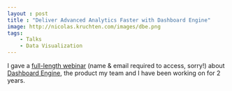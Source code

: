 ```yaml
---
layout : post
title : "Deliver Advanced Analytics Faster with Dashboard Engine"
image: http://nicolas.kruchten.com/images/dbe.png
tags:
    - Talks
    - Data Visualization
---
```


I gave a [full-length webinar](https://register.gotowebinar.com/recording/2473706968519324942) (name & email required to access, sorry!) about [Dashboard Engine](https://plotly.com/dash/dashboard-engine/), the product my team and I have been working on for 2 years.

<!-- more -->


